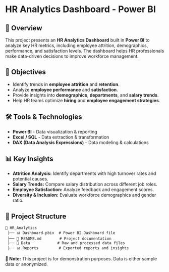 # HR Analytics Dashboard - Power BI

## 📌 Overview
This project presents an **HR Analytics Dashboard** built in **Power BI** to analyze key HR metrics, 
including employee attrition, demographics, performance, and satisfaction levels. 
The dashboard helps HR professionals make data-driven decisions to improve workforce management.

## 🎯 Objectives
- Identify trends in **employee attrition** and **retention**.
- Analyze **employee performance** and **satisfaction**.
- Provide insights into **demographics**, **departments**, and **salary trends**.
- Help HR teams optimize **hiring** and **employee engagement strategies**.

## 🛠️ Tools & Technologies
- **Power BI** - Data visualization & reporting
- **Excel / SQL** - Data extraction & transformation
- **DAX (Data Analysis Expressions)** - Data modeling & calculations

## 📊 Key Insights
- **Attrition Analysis:** Identify departments with high turnover rates and potential causes.
- **Salary Trends:** Compare salary distribution across different job roles.
- **Employee Satisfaction:** Analyze feedback and engagement scores.
- **Diversity & Inclusion:** Evaluate workforce demographics and gender ratio.

## 📁 Project Structure
```
📂 HR_Analytics
 ├── 📊 Dashboard.pbix  # Power BI Dashboard file
 ├── 📜 README.md        # Project documentation
 ├── 📂 Data            # Raw and processed data files
 ├── 📊 Reports         # Exported reports and insights
```
**📌 Note:** This project is for demonstration purposes. Data is either sample data or anonymized.

